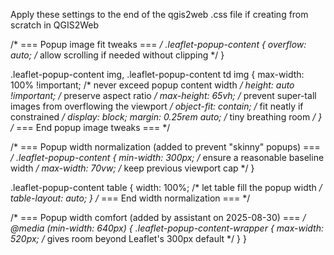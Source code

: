 Apply these settings to the end of the qgis2web .css file if creating from scratch in QGIS2Web


/* === Popup image fit tweaks === */
.leaflet-popup-content {
  overflow: auto; /* allow scrolling if needed without clipping */
}

.leaflet-popup-content img,
.leaflet-popup-content td img {
  max-width: 100% !important;  /* never exceed popup content width */
  height: auto !important;     /* preserve aspect ratio */
  max-height: 65vh;            /* prevent super-tall images from overflowing the viewport */
  object-fit: contain;         /* fit neatly if constrained */
  display: block;
  margin: 0.25rem auto;        /* tiny breathing room */
}
/* === End popup image tweaks === */


/* === Popup width normalization (added to prevent "skinny" popups) === */
.leaflet-popup-content {
  min-width: 300px;           /* ensure a reasonable baseline width */
  max-width: 70vw;            /* keep previous viewport cap */
}

.leaflet-popup-content table {
  width: 100%;                /* let table fill the popup width */
  table-layout: auto;
}
/* === End width normalization === */


/* === Popup width comfort (added by assistant on 2025-08-30) === */
@media (min-width: 640px) {
  .leaflet-popup-content-wrapper {
    max-width: 520px; /* gives room beyond Leaflet's 300px default */
  }
}
